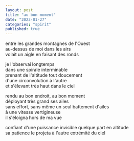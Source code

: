 ```yaml
---
layout: post
title: "au bon moment"
date: "2023-01-27"
categories: "spirit"
published: true
---
```


entre les grandes montagnes de l'Ouest  
au-dessus de moi dans les airs  
volait un aigle en faisant des ronds  

je l'observai longtemps  
dans une spirale interminable  
prenant de l'altitude tout doucement  
d'une circonvolution à l'autre  
et s'élevant très haut dans le ciel  

rendu au bon endroit, au bon moment  
déployant très grand ses ailes  
sans effort, sans même un seul battement d'ailes  
à une vitesse vertigineuse  
il s'éloigna hors de ma vue  

confiant d'une puissance invisible quelque part en altitude  
sa patience le projeta à l'autre extrémité du ciel  
